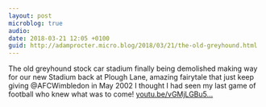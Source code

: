 ```yaml
---
layout: post
microblog: true
audio: 
date: 2018-03-21 12:05 +0100
guid: http://adamprocter.micro.blog/2018/03/21/the-old-greyhound.html
---
```

The old greyhound stock car stadium finally being demolished making way for our new Stadium back at Plough Lane, amazing fairytale that just keep giving @AFCWimbledon in May 2002 I thought I had seen my last game of football who knew what was to come! [youtu.be/vGMjLGBu5...](https://youtu.be/vGMjLGBu5Y8)
